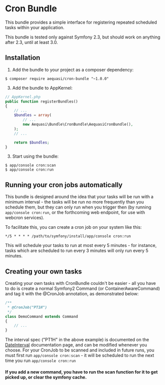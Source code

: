 # Cron Bundle

This bundle provides a simple interface for registering repeated scheduled tasks within your application.

This bundle is tested only against Symfony 2.3, but should work on anything after 2.3, until at least 3.0.

## Installation

1. Add the bundle to your project as a composer dependency:

```shell
$ composer require aequasi/cron-bundle "~1.0.0"
```

3. Add the bundle to AppKernel:

```php
// AppKernel.php
public function registerBundles()
{
	// ...
	$bundles = array(
		// ...
        new Aequasi\Bundle\CronBundle\AequasiCronBundle(),
	);
    // ...

    return $bundles;
}
```

3. Start using the bundle:
```shell
$ app/console cron:scan
$ app/console cron:run
```

## Running your cron jobs automatically

This bundle is designed around the idea that your tasks will be run with a minimum interval - the tasks will be run no more frequently than you schedule them, but they can only run when you trigger then (by running `app/console cron:run`, or the forthcoming web endpoint, for use with webcron services).

To facilitate this, you can create a cron job on your system like this:
```
*/5 * * * * /path/to/symfony/install/app/console cron:run
```
This will schedule your tasks to run at most every 5 minutes - for instance, tasks which are scheduled to run every 3 minutes will only run every 5 minutes.

## Creating your own tasks

Creating your own tasks with CronBundle couldn't be easier - all you have to do is create a normal Symfony2 Command (or ContainerAwareCommand) and tag it with the @CronJob annotation, as demonstrated below:

```php
/**
 * @CronJob("PT1H")
 */
class DemoCommand extends Command
{
    // ...
}
```

The interval spec ("PT1H" in the above example) is documented on the [DateInterval](http://au.php.net/manual/en/dateinterval.construct.php) documentation page, and can be modified whenever you choose.
For your CronJob to be scanned and included in future runs, you must first run `app/console cron:scan` - it will be scheduled to run the next time you run `app/console cron:run`


#### If you add a new command, you have to run the scan function for it to get picked up, or clear the symfony cache.